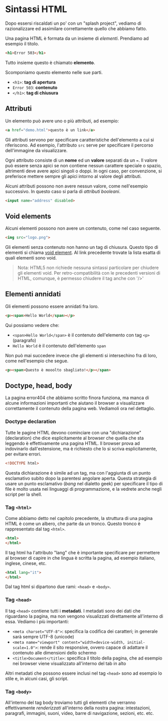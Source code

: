 # Sintassi HTML

Dopo essersi riscaldati un po' con un "splash project", vediamo di razionalizzare ed assimilare correttamente quello che abbiamo fatto.

Una pagina HTML è formata da un insieme di _elementi_. Prendiamo ad esempio il titolo.

```html
<h1>Error 503</h1>
```

Tutto insieme questo è chiamato **elemento**. 

Scomponiamo questo elemento nelle sue parti.
- `<h1>`: **tag di apertura**
- `Error 503`: **contenuto**
- `</h1>`: **tag di chiusura**

## Attributi
Un elemento può avere uno o più attributi, ad esempio:
```html
<a href="demo.html">questo è un link</a>
```

Gli attributi servono per specificare caratteristiche dell'elemento a cui si riferiscono. Ad esempio, l'attributo `src` serve per specificare il percorso dell'immagine da visualizzare.

Ogni attributo consiste di un **nome** ed un **valore** separati da un `=`. Il valore può essere senza apici se non contiene nessun carattere speciale o spazio, altrimenti deve avere apici singoli o doppi. In ogni caso, per convenzione, si preferisce mettere sempre gli apici intorno al valore degli attributi.

Alcuni attributi possono non avere nessun valore, come nell'esempio successivo. In questo caso si parla di _attributi booleani_.
```html
<input name="address" disabled>
```
## Void elements
Alcuni elementi possono non avere un contenuto, come nel caso seguente.

```html
<img src="logo.png">
```

Gli elementi senza contenuto non hanno un tag di chiusura. Questo tipo di elementi si chiama [void element](https://html.spec.whatwg.org/#void-elements). Al link precedente trovate la lista esatta di quali elementi sono void.

> Nota: HTML5 non richiede nessuna sintassi particolare per chiudere gli elementi void. Per retro-compatibilità con le precedenti versioni di HTML, comunque, è permesso chiudere il tag anche con '/>'

## Elementi annidati
Gli elementi possono essere annidati fra loro.

```html
<p><span>Hello World</span></p>
```

Qui possiamo vedere che:
- `<span>Hello World</span>` è il contenuto dell'elemento con tag `<p>` (paragrafo)
- `Hello World` è il contenuto dell'elemento `span`

Non può mai succedere invece che gli elementi si intersechino fra di loro, come nell'esempio che segue.
```html
<p><span>Questo è mooolto sbagliato!</p></span>
```
## Doctype, head, body
La pagina error404 che abbiamo scritto finora funziona, ma manca di alcune informazioni importanti che aiutano il browser a visualizzare correttamente il contenuto della pagina web. Vediamoli ora nel dettaglio.

### Doctype declaration
Tutte le pagine HTML devono cominciare con una "dichiarazione" (declaration) che dice esplicitamente al browser che quella che sta leggendo è effettivamente una pagina HTML. Il browser prova ad indovinarlo dall'estensione, ma è richiesto che lo si scriva esplicitamente, per evitare errori.

```html
<!DOCTYPE html>
```

Questa dichiarazione è simile ad un tag, ma con l'aggiunta di un punto esclamativo subito dopo la parentesi angolare aperta. Questa strategia di usare un punto esclamativo (_bang_ nel dialetto geek) per specificare il tipo di file è molto usata nei linguaggi di programmazione, e la vedrete anche negli script per la shell.

### Tag `<html>`
Come abbiamo detto nel capitolo precedente, la struttura di una pagina HTML è come un albero, che parte da un tronco. Questo tronco è rappresentato dal tag `<html>`.

```html
<html>
</html>
```

Il tag html ha l'attributo "lang" che è importante specificare per permettere al browser di capire in che lingua è scritta la pagina, ad esempio italiano, inglese, cinese, etc.

```html
<html lang="it">
</html>
```

Dal tag html si dipartono due rami: `<head>` e `<body>`.

### Tag `<head>`
Il tag `<head>` contiene tutti i **metadati**. I metadati sono dei dati che riguardano la pagina, ma non vengono visualizzati direttamente all'interno di essa. Vediamo i più importanti:
- `<meta charset="UTF-8">`: specifica la codifica dei caratteri; in generale sarà sempre UTF-8 (unicode)
- `<meta name="viewport" content="width=device-width, initial-scale=1.0">`: rende il sito responsive, ovvero capace di adattare il contenuto alle dimensioni dello schermo
- `<title>Document</title>`: specifica il titolo della pagina, che ad esempio nei browser viene visualizzato all'interno del tab in alto

Altri metadati che possono essere inclusi nel tag `<head>` sono ad esempio lo stile e, in alcuni casi, gli script.

### Tag `<body>`
All'interno del tag body troviamo tutti gli elementi che verranno effettivamente _renderizzati_ all'interno della nostra pagina: intestazioni, paragrafi, immagini, suoni, video, barre di navigazione, sezioni, etc. etc.

